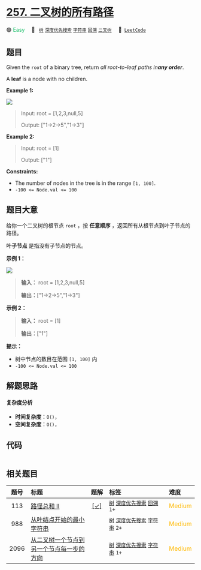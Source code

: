 # [257. 二叉树的所有路径](https://leetcode.com/problems/binary-tree-paths)

🟢 <font color=#15bd66>Easy</font>&emsp; 🔖&ensp; [`树`](/leetcode/outline/tag/tree.md) [`深度优先搜索`](/leetcode/outline/tag/depth-first-search.md) [`字符串`](/leetcode/outline/tag/string.md) [`回溯`](/leetcode/outline/tag/backtracking.md) [`二叉树`](/leetcode/outline/tag/binary-tree.md)&emsp; 🔗&ensp;[`LeetCode`](https://leetcode.com/problems/binary-tree-paths)

## 题目

Given the `root` of a binary tree, return _all root-to-leaf paths in**any
order**_.

A **leaf** is a node with no children.



**Example 1:**

![](https://assets.leetcode.com/uploads/2021/03/12/paths-tree.jpg)

> Input: root = [1,2,3,null,5]
> 
> Output: ["1->2->5","1->3"]

**Example 2:**

> Input: root = [1]
> 
> Output: ["1"]

**Constraints:**

  * The number of nodes in the tree is in the range `[1, 100]`.
  * `-100 <= Node.val <= 100`


## 题目大意

给你一个二叉树的根节点 `root` ，按 **任意顺序** ，返回所有从根节点到叶子节点的路径。

**叶子节点** 是指没有子节点的节点。



**示例 1：**

![](https://assets.leetcode.com/uploads/2021/03/12/paths-tree.jpg)

> 
> 
> 
> 
> 
> **输入：** root = [1,2,3,null,5]
> 
> **输出：**["1->2->5","1->3"]
> 
> 

**示例 2：**

> 
> 
> 
> 
> 
> **输入：** root = [1]
> 
> **输出：**["1"]
> 
> 



**提示：**

  * 树中节点的数目在范围 `[1, 100]` 内
  * `-100 <= Node.val <= 100`


## 解题思路

#### 复杂度分析

- **时间复杂度**：`O()`，
- **空间复杂度**：`O()`，

## 代码

```javascript

```

## 相关题目

<!-- prettier-ignore -->
| 题号 | 标题 | 题解 | 标签 | 难度 |
| :------: | :------ | :------: | :------ | :------ |
| 113 | [路径总和 II](https://leetcode.com/problems/path-sum-ii) | [[✓]](https://2xiao.github.io/leetcode-js/leetcode/problem/0113) |  [`树`](/leetcode/outline/tag/tree.md) [`深度优先搜索`](/leetcode/outline/tag/depth-first-search.md) [`回溯`](/leetcode/outline/tag/backtracking.md) `1+` | <font color=#ffb800>Medium</font> |
| 988 | [从叶结点开始的最小字符串](https://leetcode.com/problems/smallest-string-starting-from-leaf) |  |  [`树`](/leetcode/outline/tag/tree.md) [`深度优先搜索`](/leetcode/outline/tag/depth-first-search.md) [`字符串`](/leetcode/outline/tag/string.md) `2+` | <font color=#ffb800>Medium</font> |
| 2096 | [从二叉树一个节点到另一个节点每一步的方向](https://leetcode.com/problems/step-by-step-directions-from-a-binary-tree-node-to-another) |  |  [`树`](/leetcode/outline/tag/tree.md) [`深度优先搜索`](/leetcode/outline/tag/depth-first-search.md) [`字符串`](/leetcode/outline/tag/string.md) `1+` | <font color=#ffb800>Medium</font> |

<style>
.blue {
    background-color: #096dd9;
    padding: 0.25rem 0.5rem;
    margin: 0;
    font-size: 0.85em;
    border-radius: 3px;
    color: white;
    font-weight: 500;
}
table th:first-of-type { width: 10%; }
table th:nth-of-type(2) { width: 35%; }
table th:nth-of-type(3) { width: 10%; }
table th:nth-of-type(4) { width: 35%; }
table th:nth-of-type(5) { width: 10%; }
</style>
